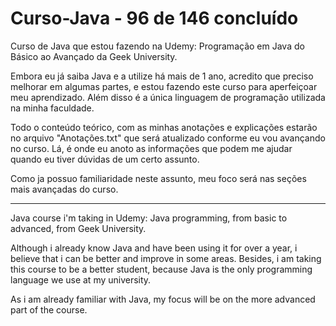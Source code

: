 # Curso-Java - 96 de 146 concluído
Curso de Java que estou fazendo na Udemy: Programação em Java do Básico ao Avançado da Geek University.

Embora eu já saiba Java e a utilize há mais de 1 ano, acredito que preciso melhorar em algumas partes, e estou fazendo este curso para aperfeiçoar meu aprendizado. Além disso é a única linguagem de programação utilizada na minha faculdade. 

Todo o conteúdo teórico, com as minhas anotações e explicações estarão no arquivo "Anotações.txt" que será atualizado conforme eu vou avançando no curso. Lá, é onde eu anoto as informações que podem me ajudar quando eu tiver dúvidas de um certo assunto.

Como ja possuo familiaridade neste assunto, meu foco será nas seções mais avançadas do curso.


------
Java course i'm taking in Udemy: Java programming, from basic to advanced, from Geek University.

Although i already know Java and have been using it for over a year, i believe that i can be better and improve in some areas. Besides, i am taking this course to be a better student, because Java is the only programming language we use at my university. 

As i am already familiar with Java, my focus will be on the more advanced part of the course.
